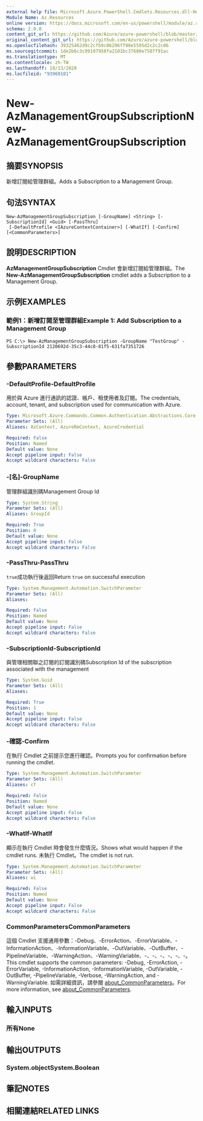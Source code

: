```yaml
---
external help file: Microsoft.Azure.PowerShell.Cmdlets.Resources.dll-Help.xml
Module Name: Az.Resources
online version: https://docs.microsoft.com/en-us/powershell/module/az.resources/new-azmanagementgroupsubscription/
schema: 2.0.0
content_git_url: https://github.com/Azure/azure-powershell/blob/master/src/Resources/Resources/help/New-AzManagementGroupSubscription.md
original_content_git_url: https://github.com/Azure/azure-powershell/blob/master/src/Resources/Resources/help/New-AzManagementGroupSubscription.md
ms.openlocfilehash: 39325462d9c2cfb9c06296ff98e5595d2c2c2c06
ms.sourcegitcommit: 1de2b6c3c99197958fa2101bc37680e7507f91ac
ms.translationtype: MT
ms.contentlocale: zh-TW
ms.lasthandoff: 10/13/2020
ms.locfileid: "93969101"
---
```

# <span data-ttu-id="4b470-101">New-AzManagementGroupSubscription</span><span class="sxs-lookup"><span data-stu-id="4b470-101">New-AzManagementGroupSubscription</span></span>

## <span data-ttu-id="4b470-102">摘要</span><span class="sxs-lookup"><span data-stu-id="4b470-102">SYNOPSIS</span></span>
<span data-ttu-id="4b470-103">新增訂閱給管理群組。</span><span class="sxs-lookup"><span data-stu-id="4b470-103">Adds a Subscription to a Management Group.</span></span>

## <span data-ttu-id="4b470-104">句法</span><span class="sxs-lookup"><span data-stu-id="4b470-104">SYNTAX</span></span>

```
New-AzManagementGroupSubscription [-GroupName] <String> [-SubscriptionId] <Guid> [-PassThru]
 [-DefaultProfile <IAzureContextContainer>] [-WhatIf] [-Confirm] [<CommonParameters>]
```

## <span data-ttu-id="4b470-105">說明</span><span class="sxs-lookup"><span data-stu-id="4b470-105">DESCRIPTION</span></span>
<span data-ttu-id="4b470-106">**AzManagementGroupSubscription** Cmdlet 會新增訂閱給管理群組。</span><span class="sxs-lookup"><span data-stu-id="4b470-106">The **New-AzManagementGroupSubscription** cmdlet adds a Subscription to a Management Group.</span></span>

## <span data-ttu-id="4b470-107">示例</span><span class="sxs-lookup"><span data-stu-id="4b470-107">EXAMPLES</span></span>

### <span data-ttu-id="4b470-108">範例1：新增訂閱至管理群組</span><span class="sxs-lookup"><span data-stu-id="4b470-108">Example 1: Add Subscription to a Management Group</span></span>
```
PS C:\> New-AzManagementGroupSubscription -GroupName "TestGroup" -SubscriptionId 2120692d-35c3-44c8-81f5-631fa7351726
```

## <span data-ttu-id="4b470-109">參數</span><span class="sxs-lookup"><span data-stu-id="4b470-109">PARAMETERS</span></span>

### <span data-ttu-id="4b470-110">-DefaultProfile</span><span class="sxs-lookup"><span data-stu-id="4b470-110">-DefaultProfile</span></span>
<span data-ttu-id="4b470-111">用於與 Azure 進行通訊的認證、帳戶、租使用者及訂閱。</span><span class="sxs-lookup"><span data-stu-id="4b470-111">The credentials, account, tenant, and subscription used for communication with Azure.</span></span>

```yaml
Type: Microsoft.Azure.Commands.Common.Authentication.Abstractions.Core.IAzureContextContainer
Parameter Sets: (All)
Aliases: AzContext, AzureRmContext, AzureCredential

Required: False
Position: Named
Default value: None
Accept pipeline input: False
Accept wildcard characters: False
```

### <span data-ttu-id="4b470-112">-[名]</span><span class="sxs-lookup"><span data-stu-id="4b470-112">-GroupName</span></span>
<span data-ttu-id="4b470-113">管理群組識別碼</span><span class="sxs-lookup"><span data-stu-id="4b470-113">Management Group Id</span></span>

```yaml
Type: System.String
Parameter Sets: (All)
Aliases: GroupId

Required: True
Position: 0
Default value: None
Accept pipeline input: False
Accept wildcard characters: False
```

### <span data-ttu-id="4b470-114">-PassThru</span><span class="sxs-lookup"><span data-stu-id="4b470-114">-PassThru</span></span>
<span data-ttu-id="4b470-115">`true`成功執行後返回</span><span class="sxs-lookup"><span data-stu-id="4b470-115">Return `true` on successful execution</span></span>

```yaml
Type: System.Management.Automation.SwitchParameter
Parameter Sets: (All)
Aliases:

Required: False
Position: Named
Default value: None
Accept pipeline input: False
Accept wildcard characters: False
```

### <span data-ttu-id="4b470-116">-SubscriptionId</span><span class="sxs-lookup"><span data-stu-id="4b470-116">-SubscriptionId</span></span>
<span data-ttu-id="4b470-117">與管理相關聯之訂閱的訂閱識別碼</span><span class="sxs-lookup"><span data-stu-id="4b470-117">Subscription Id of the subscription associated with the management</span></span>

```yaml
Type: System.Guid
Parameter Sets: (All)
Aliases:

Required: True
Position: 1
Default value: None
Accept pipeline input: False
Accept wildcard characters: False
```

### <span data-ttu-id="4b470-118">-確認</span><span class="sxs-lookup"><span data-stu-id="4b470-118">-Confirm</span></span>
<span data-ttu-id="4b470-119">在執行 Cmdlet 之前提示您進行確認。</span><span class="sxs-lookup"><span data-stu-id="4b470-119">Prompts you for confirmation before running the cmdlet.</span></span>

```yaml
Type: System.Management.Automation.SwitchParameter
Parameter Sets: (All)
Aliases: cf

Required: False
Position: Named
Default value: None
Accept pipeline input: False
Accept wildcard characters: False
```

### <span data-ttu-id="4b470-120">-WhatIf</span><span class="sxs-lookup"><span data-stu-id="4b470-120">-WhatIf</span></span>
<span data-ttu-id="4b470-121">顯示在執行 Cmdlet 時會發生什麼情況。</span><span class="sxs-lookup"><span data-stu-id="4b470-121">Shows what would happen if the cmdlet runs.</span></span>
<span data-ttu-id="4b470-122">未執行 Cmdlet。</span><span class="sxs-lookup"><span data-stu-id="4b470-122">The cmdlet is not run.</span></span>

```yaml
Type: System.Management.Automation.SwitchParameter
Parameter Sets: (All)
Aliases: wi

Required: False
Position: Named
Default value: None
Accept pipeline input: False
Accept wildcard characters: False
```

### <span data-ttu-id="4b470-123">CommonParameters</span><span class="sxs-lookup"><span data-stu-id="4b470-123">CommonParameters</span></span>
<span data-ttu-id="4b470-124">這個 Cmdlet 支援通用參數：-Debug、-ErrorAction、-ErrorVariable、-InformationAction、-InformationVariable、-OutVariable、-OutBuffer、-PipelineVariable、-WarningAction、-WarningVariable、-、-、-、-、-、-。</span><span class="sxs-lookup"><span data-stu-id="4b470-124">This cmdlet supports the common parameters: -Debug, -ErrorAction, -ErrorVariable, -InformationAction, -InformationVariable, -OutVariable, -OutBuffer, -PipelineVariable, -Verbose, -WarningAction, and -WarningVariable.</span></span> <span data-ttu-id="4b470-125">如需詳細資訊，請參閱 [about_CommonParameters](http://go.microsoft.com/fwlink/?LinkID=113216)。</span><span class="sxs-lookup"><span data-stu-id="4b470-125">For more information, see [about_CommonParameters](http://go.microsoft.com/fwlink/?LinkID=113216).</span></span>

## <span data-ttu-id="4b470-126">輸入</span><span class="sxs-lookup"><span data-stu-id="4b470-126">INPUTS</span></span>

### <span data-ttu-id="4b470-127">所有</span><span class="sxs-lookup"><span data-stu-id="4b470-127">None</span></span>

## <span data-ttu-id="4b470-128">輸出</span><span class="sxs-lookup"><span data-stu-id="4b470-128">OUTPUTS</span></span>

### <span data-ttu-id="4b470-129">System.object</span><span class="sxs-lookup"><span data-stu-id="4b470-129">System.Boolean</span></span>

## <span data-ttu-id="4b470-130">筆記</span><span class="sxs-lookup"><span data-stu-id="4b470-130">NOTES</span></span>

## <span data-ttu-id="4b470-131">相關連結</span><span class="sxs-lookup"><span data-stu-id="4b470-131">RELATED LINKS</span></span>
